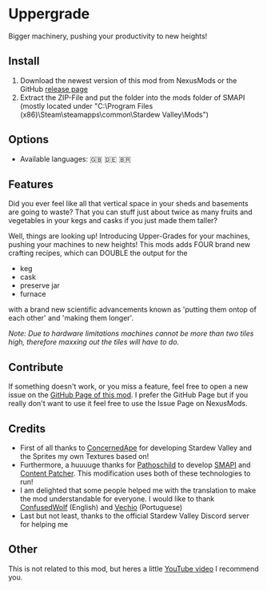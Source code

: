 # Uppergrade

Bigger machinery, pushing your productivity to new heights!

## Install

1. Download the newest version of this mod from NexusMods or the GitHub [release page](https://github.com/Molenfeuer/Uppergrade/releases)
2. Extract the ZIP-File and put the folder into the mods folder of SMAPI (mostly located under "C:\Program Files (x86)\Steam\steamapps\common\Stardew Valley\Mods")

## Options

- Available languages: 🇬🇧 🇩🇪 🇧🇷

## Features

Did you ever feel like all that vertical space in your sheds and basements are going to waste? That you can stuff just about twice as many fruits and vegetables in your kegs and casks if you just made them taller?

Well, things are looking up! Introducing Upper-Grades for your machines, pushing your machines to new heights! This mods adds FOUR brand new crafting recipes, which can DOUBLE the output for the 

- keg
- cask
- preserve jar
- furnace

with a brand new scientific advancements known as 'putting them ontop of each other' and 'making them longer'.

*Note: Due to hardware limitations machines cannot be more than two tiles high, therefore maxxing out the tiles will have to do.*

## Contribute

If something doesn't work, or you miss a feature, feel free to open a new issue on the [GitHub Page of this mod](https://github.com/Molenfeuer/Uppergrade/issues). I prefer the GitHub Page but if you really don't want to use it feel free to use the Issue Page on NexusMods.

## Credits

- First of all thanks to [ConcernedApe](https://twitter.com/concernedape) for developing Stardew Valley and the Sprites my own Textures based on!
- Furthermore, a huuuuge thanks for [Pathoschild](https://www.nexusmods.com/stardewvalley/users/1552317) to develop [SMAPI](https://www.nexusmods.com/stardewvalley/mods/2400) and [Content Patcher](https://www.nexusmods.com/stardewvalley/mods/1915). This modification uses both of these technologies to run!
- I am delighted that some people helped me with the translation to make the mod understandable for everyone. I would like to thank [ConfusedWolf](https://www.nexusmods.com/stardewvalley/users/15421504) (English) and [Vechio](https://next.nexusmods.com/profile/Vechio/about-me) (Portuguese)
- Last but not least, thanks to the official Stardew Valley Discord server for helping me

## Other

This is not related to this mod, but heres a little [YouTube video](https://youtu.be/f2FpO0Z6Xqw) I recommend you.